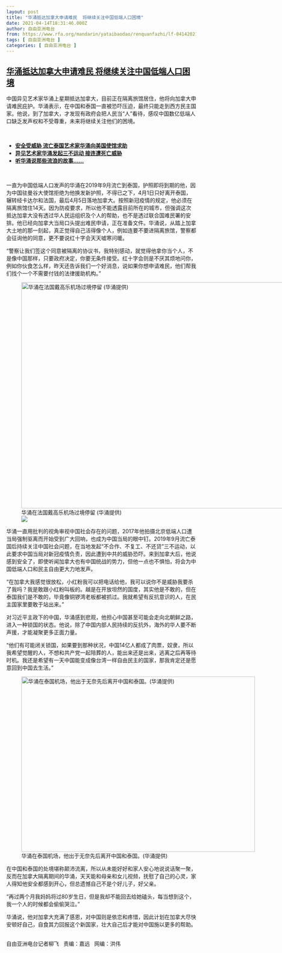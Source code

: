 ```yaml
---
layout: post
title: "华涌抵达加拿大申请难民  将继续关注中国低端人口困境"
date: 2021-04-14T18:31:46.000Z
author: 自由亚洲电台
from: https://www.rfa.org/mandarin/yataibaodao/renquanfazhi/lf-04142021140358.html
tags: [ 自由亚洲电台 ]
categories: [ 自由亚洲电台 ]
---
```

<!--1618425106000-->
[华涌抵达加拿大申请难民  将继续关注中国低端人口困境](https://www.rfa.org/mandarin/yataibaodao/renquanfazhi/lf-04142021140358.html)
------

<div>
<p></p><p>中国异见艺术家华涌上星期抵达加拿大，目前正在隔离旅馆居住，他将向加拿大申请难民庇护。华涌表示，在中国和泰国一直被恐吓压迫，最终只能走到西方民主国家。他说，到了加拿大，才发现有政府会把人民当“人”看待，感叹中国数亿低端人口缺乏发声权和不受尊重，未来将继续关注他们的困境。</p><p><br/></p><ul><li><a href="https://www.rfa.org/mandarin/yataibaodao/renquanfazhi/gf2-08262020102728.html"><strong>安全受威胁 流亡泰国艺术家华涌向美国使馆求助</strong></a></li><li><strong><a href="https://www.rfa.org/mandarin/yataibaodao/renquanfazhi/gf1-02262020081111.html">异见艺术家华涌发起三不运动 接连遭死亡威胁</a></strong></li><li><strong><a href="https://www.rfa.org/mandarin/zhuanlan/butongdeshengyin/jkdv-02142019145316.html">听华涌说那些流浪的故事……</a></strong></li></ul><p><br/></p><p>一直为中国低端人口发声的华涌在2019年9月流亡到泰国，护照即将到期的他，因为中国驻曼谷大使馆拒绝为他换发新护照，不得已之下，4月1日只好离开泰国，辗转经卡达尔和法国，最后4月5日落地加拿大。按照新冠疫情的规定，他必须在隔离旅馆住14天。因为防疫要求，所以他不能透露目前所在的城市，但强调这次抵达加拿大没有透过华人民运组织及个人的帮助，也不是透过联合国难民署的安排。他已经向加拿大当局口头提出难民申请，正在准备文件。华涌说，从踏上加拿大土地的那一刻起，真正觉得自己活得像个人，例如连要不要进隔离旅馆，警察都会征询他的同意，更不要说红十字会天天嘘寒问暖。</p><p>“警察让我们签这个同意被隔离的协议书，我特别感动，就觉得他拿你当个人，不是像中国那样，只要政府决定，你要无条件接受。红十字会则是不厌其烦地问你，例如你伙食怎么样，昨天还告诉我们一个好消息，说如果你想申请难民，他们帮我们找个一个不需要付钱的法律援助机构。”</p><p><figure class="image-richtext image-inline captioned" style="width:800px;"><img alt="华涌在法国戴高乐机场过境停留 (华涌提供)" height="600" src="https://www.rfa.org/mandarin/yataibaodao/renquanfazhi/lf-04142021140358.html/p2.jpg/@@images/7ca78695-75a4-4e5d-9e57-b78bbfe75c11.jpeg" title="P2.jpg" width="800"/><figcaption class="image-caption">华涌在法国戴高乐机场过境停留 (华涌提供)</figcaption><small></small><div id="zoomattribute"><a data-caption="华涌在法国戴高乐机场过境停留 (华涌提供)" data-fancybox="" href="https://www.rfa.org/mandarin/yataibaodao/renquanfazhi/lf-04142021140358.html/p2.jpg" id="single_image" title="华涌在法国戴高乐机场过境停留 (华涌提供)"><img src="/++plone++rfa-resources/img/icon-zoom.png"/></a></div></figure></p><p>华涌一直用批判的视角审视中国社会存在的问题，2017年他拍摄北京低端人口遭当局强制驱离而开始受到广大回响，也成为中国当局的眼中钉。2019年9月流亡泰国后持续关注中国社会问题，在当地发起“不合作、不复工、不还贷”三不运动，以此要求中国当局对新冠疫情负责，因此遭到中共的威胁恐吓。来到加拿大后，他说感到安全了，即使听闻加拿大也有中国统战的势力，但他一点也不惧怕，将会为中国低端人口和民主自由更大力地发声。</p><p>“在加拿大我感觉很放松，小红粉我可以把电话给他，我可以说你不是威胁我要杀了我吗？我是敢跟小红粉叫板的。越是在开放坦然的国度，其实他是不敢的，但在泰国我们是不敢的，毕竟像铜锣湾老板都被抓过。我就希望有反抗意识的人，在民主国家里要敢于站出来。”</p><p>对习近平主政下的中国，华涌感到悲观，他担心中国甚至可能会走向北朝鲜之路，进入一种锁国的状态。他说，除了中国内部人民持续的反抗外，海外的华人要不断声援，才能凝聚更多正面力量。</p><p>“他们有可能闭关锁国，如果要到那种状况，中国14亿人都成了肉票，奴隶，所以我希望觉醒的人，不想和共产党一起陪葬的人，能出来还是出来，逃离之后再等待时机。我还是希望有一天中国能变成像台湾一样自由民主的国家，那我肯定还是愿意回到中国去生活。”</p><p><figure class="image-richtext image-inline captioned" style="width:620px;"><img alt="华涌在泰国机场，他出于无奈先后离开中国和泰国。(华涌提供)" height="465" src="https://www.rfa.org/mandarin/yataibaodao/renquanfazhi/lf-04142021140358.html/p3.jpg/@@images/b9a32bb9-9ae6-4118-9f5c-93660798e106.jpeg" title="P3.jpg" width="620"/><figcaption class="image-caption">华涌在泰国机场，他出于无奈先后离开中国和泰国。(华涌提供)</figcaption><small></small></figure></p><p>在中国和泰国的处境堪称颠沛流离，所以从未能好好和家人安心地说说话聚一聚，反而在加拿大隔离期间的华涌，天天能和母亲和女儿视频，抚慰了自己的心灵，家人得知他安全都感到开心，但总遗憾自己不是个好儿子，好父亲。</p><p>“再过两个月我妈妈将过80岁生日，但是我却不能回去给她磕头，每当想到这个，我一个人的时候都会偷偷哭泣。”</p><p>华涌说，他对加拿大充满了感恩，对中国则是依恋和疼惜，因此计划在加拿大尽快安顿好自己，自食其力回报这个新国家，壮大自己后才能对中国施以更多的帮助。</p><p><br/>自由亚洲电台记者柳飞   责编：嘉远   网编：洪伟</p>
</div>
